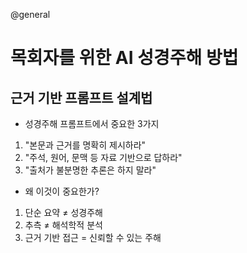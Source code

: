 @general

# 목회자를 위한 AI 성경주해 방법

## 근거 기반 프롬프트 설계법

- 성경주해 프롬프트에서 중요한 3가지

1. "본문과 근거를 명확히 제시하라"
2. "주석, 원어, 문맥 등 자료 기반으로 답하라"
3. "출처가 불분명한 추론은 하지 말라"

- 왜 이것이 중요한가?

1. 단순 요약 ≠ 성경주해
2. 추측 ≠ 해석학적 분석
3. 근거 기반 접근 = 신뢰할 수 있는 주해
